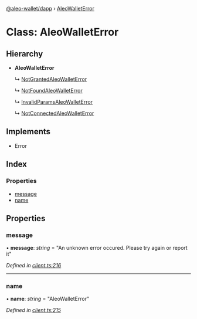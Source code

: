 [@aleo-wallet/dapp](../README.md) › [AleoWalletError](aleowalleterror.md)

# Class: AleoWalletError

## Hierarchy

* **AleoWalletError**

  ↳ [NotGrantedAleoWalletError](notgrantedaleowalleterror.md)

  ↳ [NotFoundAleoWalletError](notfoundaleowalleterror.md)

  ↳ [InvalidParamsAleoWalletError](invalidparamsaleowalleterror.md)

  ↳ [NotConnectedAleoWalletError](notconnectedaleowalleterror.md)

## Implements

* Error

## Index

### Properties

* [message](aleowalleterror.md#message)
* [name](aleowalleterror.md#name)

## Properties

###  message

• **message**: *string* = "An unknown error occured. Please try again or report it"

*Defined in [client.ts:216](https://github.com/madfish-solutions/aleowallet-dapp/blob/0871fa5/src/client.ts#L216)*

___

###  name

• **name**: *string* = "AleoWalletError"

*Defined in [client.ts:215](https://github.com/madfish-solutions/aleowallet-dapp/blob/0871fa5/src/client.ts#L215)*
